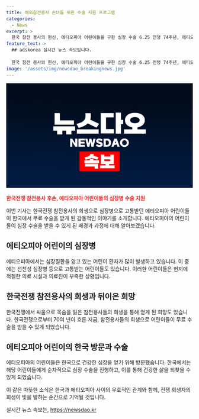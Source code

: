 ```yaml
---
title: 해외참전용사 손녀를 위한 수술 지원 프로그램
categories:
  - News
excerpt: >
  한국 참전 용사의 헌신, 에티오피아 어린이들을 구한 심장 수술 6.25 전쟁 74주년, 에티오피아 어린이들의 심장질환 치료를 위해 한국을 찾았습니다. 7살 메흐릿의 할아버지는 참전용사였으며, 한국의 후원으로 어린이들은 무료 수술을 받게 되었습니다. 에티오피아에서는 심장질환을 앓는 어린이가 7천여 명으로, 한국의 도움으로 5명의 어린이들이 순차적으로 수술을 받고 고향으로 돌아갈 예정입니다. 함께한 할아버지의 헌신으로 어린이들은 이제 건강한 삶을 꿈꿀 수 있게 되었습니다.
feature_text: >
  ## adskorea 실시간 뉴스 속보입니다.

  한국 참전 용사의 헌신, 에티오피아 어린이들을 구한 심장 수술 6.25 전쟁 74주년, 에티오피아 어린이들의 심장질환 치료를 위해 한국을 찾았습니다. 7살 메흐릿의 할아버지는 참전용사였으며, 한국의 후원으로 어린이들은 무료 수술을 받게 되었습니다. 에티오피아에서는 심장질환을 앓는 어린이가 7천여 명으로, 한국의 도움으로 5명의 어린이들이 순차적으로 수술을 받고 고향으로 돌아갈 예정입니다. 함께한 할아버지의 헌신으로 어린이들은 이제 건강한 삶을 꿈꿀 수 있게 되었습니다.
image: '/assets/img/newsdao_breakingnews.jpg'
---
```


<p><img src="/assets/img/newsdao_breakingnews.jpg" alt="adskorea 속보" /></p>

<p><b><span style="color: #ee2323;">한국전쟁 참전용사 후손, 에티오피아 어린이들의 심장병 수술 지원</span></b></p>

<p>이번 기사는 한국전쟁 참전용사의 희생으로 심장병으로 고통받던 에티오피아 어린이들이 한국에서 무료 수술을 받게 된 감동적인 이야기를 소개합니다. 에티오피아의 어린이들이 심장 수술을 받을 수 있게 된 배경과 과정에 대해 알아보겠습니다.</p>

<h2 data-ke-size="size26">에티오피아 어린이의 심장병</h2>

<p>에티오피아에서는 심장질환을 앓고 있는 어린이 환자가 많이 발생하고 있습니다. 이 중에는 선천성 심장병 등으로 고통받는 어린이들도 있습니다. 이러한 어린이들은 현지에 적절한 의료 시설과 의료진이 부족한 상황입니다.</p>

<h2 data-ke-size="size26">한국전쟁 참전용사의 희생과 뒤이은 희망</h2>

<p>한국전쟁에서 싸움으로 목숨을 잃은 참전용사들의 희생을 통해 얻게 된 희망도 있습니다. 한국전쟁으로부터 70여 년이 흐른 지금, 참전용사들의 희생으로 어린이들이 무료 수술을 받을 수 있게 되었습니다.</p>

<h2 data-ke-size="size26">에티오피아 어린이의 한국 방문과 수술</h2>

<p>에티오피아의 어린이들은 한국으로 건강한 심장을 얻기 위해 방문했습니다. 한국에서는 해당 어린이들에게 순차적으로 심장 수술을 진행하고, 이를 통해 건강한 삶을 되찾을 수 있게 되었습니다.</p>

<p>이 같은 따뜻한 소식은 한국과 에티오피아 사이의 우호적인 관계와 함께, 전쟁 희생자의 희생이 빛을 발하는 순간으로 기억될 것입니다.</p>
실시간 뉴스 속보는, <a href="https://newsdao.kr" rel="dofollow">https://newsdao.kr</a>


